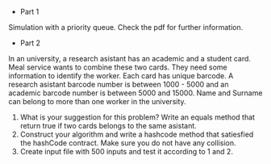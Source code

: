 - Part 1

Simulation with a priority queue. Check the pdf for further information.

- Part 2

In an university, a research asistant has an academic and a student card.
Meal service wants to combine these two cards. They need some information to identify the worker. Each card has unique barcode. A research asistant barcode number is between 1000 - 5000 and an academic barcode number is between 5000 and 15000. Name and Surname can belong to more than one worker in the university.
1. What is your suggestion for this problem? Write an equals method that return true if two cards belongs to the same asistant.
2. Construct your algorithm and write a hashcode method that satiesfied the hashCode contract. Make sure you do not have any collision.
3. Create input file with 500 inputs and test it according to 1 and 2.
